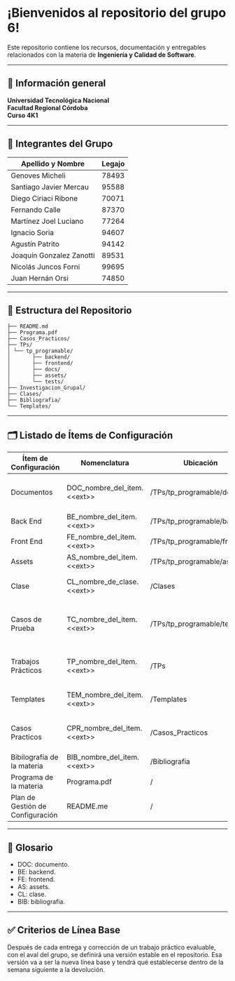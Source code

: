 # ¡Bienvenidos al repositorio del grupo 6!

Este repositorio contiene los recursos, documentación y entregables relacionados con la materia de **Ingeniería y Calidad de Software**.

---

## 🏫 Información general
**Universidad Tecnológica Nacional**  
**Facultad Regional Córdoba**  
**Curso 4K1** 
  

---

## 📌 Integrantes del Grupo

| Apellido y Nombre            | Legajo |
|------------------------------|--------|
| Genoves Micheli              | 78493  |
| Santiago Javier Mercau       | 95588  |
| Diego Ciriaci Ribone         | 70071  |
| Fernando Calle               | 87370  |
| Martínez Joel Luciano        | 77264  |
| Ignacio Soria                | 94607  |
| Agustín Patrito             | 94142  |
| Joaquín Gonzalez Zanotti     | 89531  |
| Nicolás Juncos Forni         | 99695  |
| Juan Hernán Orsi             | 74850  |


---

## 📂 Estructura del Repositorio

```
├── README.md
├── Programa.pdf
├── Casos_Practicos/
├── TPs/
│ └── tp_programable/
│       ├── backend/
│       ├── frontend/
│       ├── docs/
│       ├── assets/
│       └── tests/
├── Investigacion_Grupal/
├── Clases/
├── Bibliografia/
└── Templates/
```

---

## 🗂️ Listado de Ítems de Configuración
| Ítem de Configuración | Nomenclatura | Ubicación | Descripción breve |
|-----------------------|--------------|-----------|-------------------|
| Documentos                        | DOC_nombre_del_item.&lt;&lt;ext&gt;&gt;   | /TPs/tp_programable/docs      | Documentación relacionada al TP Programable |
| Back End                          | BE_nombre_del_item.&lt;&lt;ext&gt;&gt;    | /TPs/tp_programable/backend   | Artefactos de Backend |
| Front End                         | FE_nombre_del_item.&lt;&lt;ext&gt;&gt;    | /TPs/tp_programable/frontend  | Artefactos de Frontend |
| Assets                            | AS_nombre_del_item.&lt;&lt;ext&gt;&gt;    | /TPs/tp_programable/assets    | Recursos visuales |
| Clase                             | CL_nombre_de_clase.&lt;&lt;ext&gt;&gt;    | /Clases                       | Clases grabadas de la materia |
| Casos de Prueba                   | TC_nombre_del_item.&lt;&lt;ext&gt;&gt;    | /TPs/tp_programable/tests     | Casos de prueba relacionados al TP programable |
| Trabajos Prácticos                | TP_nombre_del_item.&lt;&lt;ext&gt;&gt;    | /TPs                          | Documentos relacionados a trabajos prácticos |
| Templates                         | TEM_nombre_del_item.&lt;&lt;ext&gt;&gt;   | /Templates                    | Plantillas varias relacionadas a la materia |
| Casos Practicos                   | CPR_nombre_del_item.&lt;&lt;ext&gt;&gt;   | /Casos_Practicos              | Casos practicos para practicar para los parciales |
| Bibilografía de la materia        | BIB_nombre_del_item.&lt;&lt;ext&gt;&gt;   | /Bibliografia                 | Bibliografía de la materia |
| Programa de la materia            | Programa.pdf                              | /                             | Programa de la materia |
| Plan de Gestión de Configuración  | README.me                                 | /                             | Plan de Gestión de Configuración |




---

## 📖 Glosario
- DOC: documento.
- BE: backend.
- FE: frontend.
- AS: assets.
- CL: clase.
- BIB: bibliografia.

---

## ✅ Criterios de Línea Base
Después de cada entrega y corrección de un trabajo práctico evaluable, con el aval del grupo, se definirá una versión estable en el repositorio. Esa versión va a ser la nueva línea base y tendrá qué establecerse dentro de la semana siguiente a la devolución.
